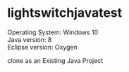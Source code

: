 # lightswitchjavatest

Operating System: Windows 10  
Java version: 8  
Eclipse version: Oxygen  
  
clone as an Existing Java Project
